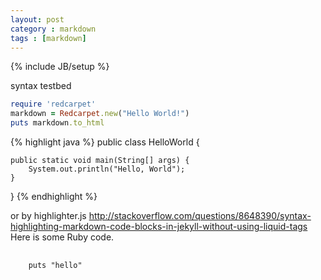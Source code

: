 ```yaml
---
layout: post
category : markdown
tags : [markdown]
---
```

{% include JB/setup %}

syntax testbed 


```ruby
require 'redcarpet'
markdown = Redcarpet.new("Hello World!")
puts markdown.to_html
```


{% highlight java %}
public class HelloWorld {

    public static void main(String[] args) {
        System.out.println("Hello, World");
    }

}
{% endhighlight %}

or by highlighter.js  http://stackoverflow.com/questions/8648390/syntax-highlighting-markdown-code-blocks-in-jekyll-without-using-liquid-tags
Here is some Ruby code.

<pre>
  <code class="ruby">
    puts "hello"
  </code>
</pre>